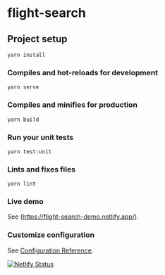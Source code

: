 # flight-search

## Project setup
```
yarn install
```

### Compiles and hot-reloads for development
```
yarn serve
```

### Compiles and minifies for production
```
yarn build
```

### Run your unit tests
```
yarn test:unit
```

### Lints and fixes files
```
yarn lint
```
### Live demo
See (https://flight-search-demo.netlify.app/).

### Customize configuration
See [Configuration Reference](https://cli.vuejs.org/config/).

[![Netlify Status](https://api.netlify.com/api/v1/badges/796473e8-15a0-48c6-9a83-e75b2c7fb5cc/deploy-status)](https://app.netlify.com/sites/flight-search-demo/deploys)